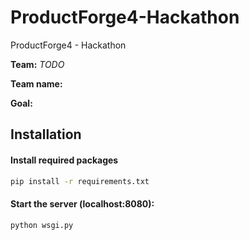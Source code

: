 # ProductForge4-Hackathon
ProductForge4 - Hackathon

**Team:** *TODO*

**Team name:** 

**Goal:** 

## Installation
<!--*Please note that all the code was written as quickly as possible (in just a few days) and is therefore of poor quality and lacks any documentation.*-->
#### Install required packages
```sh
pip install -r requirements.txt
```

#### Start the server (localhost:8080):
```sh
python wsgi.py
```


